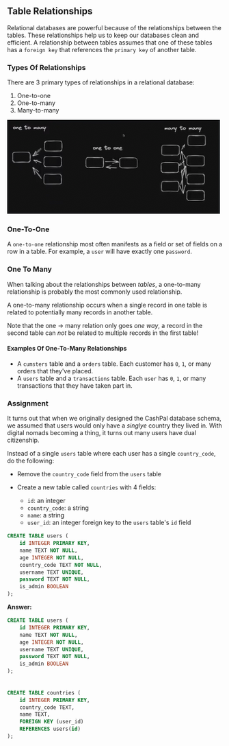 ## Table Relationships

Relational databases are powerful because of the relationships between the
tables. These relationships help us to keep our databases clean and efficient.
A relationship between tables assumes that one of these tables has a `foreign
key` that references the `primary key` of another table.

### Types Of Relationships

There are 3 primary types of relationships in a relational database:

1. One-to-one
2. One-to-many
3. Many-to-many

<img src="./slide_01.png" />

### One-To-One

A `one-to-one` relationship most often manifests as a field or set of fields on
a row in a table. For example, a `user` will have exactly one `password`.

### One To Many

When talking about the relationships between <em>tables</em>, a one-to-many
relationship is probably the most commonly used relationship.

A one-to-many relationship occurs when a single record in one table is related
to potentially many records in another table.

Note that the one -> many relation only goes <em>one way</em>, a record in the
second table can <em>not</em> be related to multiple records in the first table!

#### Examples Of One-To-Many Relationships

- A `cumsters` table and a `orders` table. Each customer has `0`, `1`, or many
  orders that they've placed.
- A `users` table and a `transactions` table. Each `user` has `0`, `1`, or many
  transactions that they have taken part in.

### Assignment

It turns out that when we originally designed the CashPal database schema, we
assumed that users would only have a <em>singlye</em> country they lived in.
With digital nomads becoming a thing, it turns out many users have dual
citizenship.

Instead of a single `users` table where each user has a single `country_code`,
do the following:

- Remove the `country_code` field from the `users` table
- Create a new table called `countries` with 4 fields:

  - `id`: an integer
  - `country_code`: a string
  - `name`: a string
  - `user_id`: an integer foreign key to the `users` table's `id` field

```sql
CREATE TABLE users (
    id INTEGER PRIMARY KEY,
    name TEXT NOT NULL,
    age INTEGER NOT NULL,
    country_code TEXT NOT NULL,
    username TEXT UNIQUE,
    password TEXT NOT NULL,
    is_admin BOOLEAN
);
```

**Answer:**

```sql
CREATE TABLE users (
    id INTEGER PRIMARY KEY,
    name TEXT NOT NULL,
    age INTEGER NOT NULL,
    username TEXT UNIQUE,
    password TEXT NOT NULL,
    is_admin BOOLEAN
);


CREATE TABLE countries (
    id INTEGER PRIMARY KEY,
    country_code TEXT,
    name TEXT,
    FOREIGN KEY (user_id)
    REFERENCES users(id)
);
```
